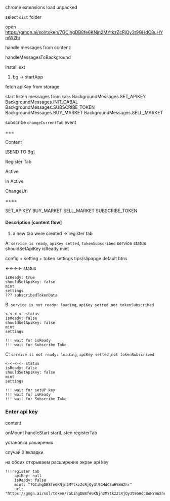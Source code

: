 chrome extensions
load unpacked

select `dist` folder

open https://gmgn.ai/sol/token/7GCihgDB8fe6KNjn2MYtkzZcRjQy3t9GHdC8uHYmW2hr

handle messages from content:

handleMessagesToBackground

install ext

1. bg -> startApp

fetch apiKey from storage

start listen messages from `tabs`
BackgroundMessages.SET_APIKEY
BackgroundMessages.INIT_CABAL
BackgroundMessages.SUBSCRIBE_TOKEN
BackgroundMessages.BUY_MARKET
BackgroundMessages.SELL_MARKET

subscribe `changeCurrentTab` event

===

Content

[SEND TO Bg]

Register Tab

Active

In Active

ChangeUrl

====

SET_APIKEY
BUY_MARKET
SELL_MARKET
SUBSCRIBE_TOKEN

#### Description [content flow]

1. a new tab were created
   -> register tab

A: `service is ready`, `apiKey setted`, `tokenSubscribed`
service status
shouldSetApiKey
isReady
mint

config + setting + token settings
tips/slipapge
default btns

<-<-<-<- status

    isReady: true
    shouldSetApiKey: false
    mint
    settings
    ??? subscribedTokenData

B: `service is not ready: loading`, `apiKey setted` ,`not tokenSubscribed`

    <-<-<-<- status
    isReady: false
    shouldSetApiKey: false
    mint
    settings

    !!! wait for isReady
    !!! wait for Subscribe Toke

C: `service is not ready: loading`, `apiKey setted` ,`not tokenSubscribed`

    <-<-<-<- status
    isReady: false
    shouldSetApiKey: false
    mint
    settings

    !!! wait for setUP key
    !!! wait for isReady
    !!! wait for Subscribe Toke

### Enter api key

content

onMount
handleStart
startListen
registerTab

установка раширения

случай 2 вкладки

на обоих открываем расширение
экран api key

```
!!!register tab
    apiKey: null
    isReady: false
    mint: "7GCihgDB8fe6KNjn2MYtkzZcRjQy3t9GHdC8uHYmW2hr"
    url: "https://gmgn.ai/sol/token/7GCihgDB8fe6KNjn2MYtkzZcRjQy3t9GHdC8uHYmW2hr"
```
